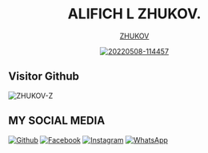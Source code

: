 <h1 align="center">
  ALIFICH L ZHUKOV.
</h1>
</div>
<p align="center">
  <a href="https://github.com/zhukov-z">ZHUKOV</a>
</p>
<p align="center">
 <a href="https://ibb.co/vxRP1qS"><img src="https://i.ibb.co/fYLpMFs/20220508-114457.jpg" alt="20220508-114457" border="0"></a>
</p>

## Visitor Github 
![ZHUKOV-Z](https://komarev.com/ghpvc/?username=zhukov-z&color=blue)

## MY SOCIAL MEDIA
[![Github](https://img.shields.io/badge/Github-Ikuti-green?style=for-the-badge&logo=github)](https://github.com/zhukov-z)
[![Facebook](https://img.shields.io/badge/Facebook-Ikuti-green?style=for-the-badge&logo=facebook)](https://m.facebook.com/gazxd)
[![Instagram](https://img.shields.io/badge/Instagram-Ikuti-green?style=for-the-badge&logo=instagram)](https://Instagram.com/zhukovxynn)
[![WhatsApp](https://img.shields.io/badge/whatsapp-Hubungi-brightgreen?style=for-the-badge&logo=whatsapp)](https://api.whatsapp.com/send/?phone=%2B6289691998257&text&app_absent=0)

